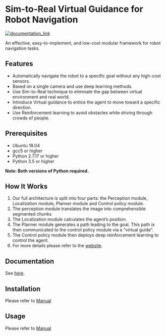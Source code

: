 # Sim-to-Real Virtual Guidance for Robot Navigation

[![documentation_link](https://img.shields.io/badge/docs-online-brightgreen.svg)](https://hackmd.io/@dppa1008/r1L8e6AZI/)

An effective, easy-to-implement, and low-cost modular framework for robot navigation tasks.

## Features

- Automatically navigate the robot to a specific goal without any high-cost sensors.
- Based on a single camera and use deep learning methods.
- Use Sim-to-Real technique to eliminate the gap between virtual environment and real world.
- Introduce Virtual guidance to entice the agent to move toward a specific direction.
- Use Reinforcement learning to avoid obstacles while driving through crowds of people.

## Prerequisites

- Ubuntu 18.04
- gcc5 or higher
- Python 2.7.17 or higher
- Python 3.5 or higher

**Note: Both versions of Python required.**

## How It Works

<!-- ![](https://i.imgur.com/fd0u5ws.png) -->

1. Our full architecture is split into four parts: the Perception module, Localization module, Planner module and Control policy module.
2.  The perception module translates the image into comprehensible segmented chunks
3. The Localization module calculates the agent’s position.
4. The Planner module generates a path leading to the goal. This path is then communicated to the control policy module via a “virtual guide”. 
5. The Control policy module then deploys deep reinforcement learning to control the agent. 
6. For more details please refer to the [website](https://www.hackster.io/do-you-wanna-build-a-snowman/sim-to-real-virtual-guidance-for-robot-navigation-71e54a).

## Documentation

See [here](https://hackmd.io/@dppa1008/virtual_guidance_for_robot_navigation/).

## Installation

Please refer to [Manual](https://hackmd.io/@dppa1008/virtual_guidance_for_robot_navigation/https%3A%2F%2Fhackmd.io%2F%40dppa1008%2FSkxAOxyf8)

## Usage
Please refer to [Manual](https://hackmd.io/@dppa1008/virtual_guidance_for_robot_navigation/https%3A%2F%2Fhackmd.io%2F%40dppa1008%2FSkxAOxyf8)
